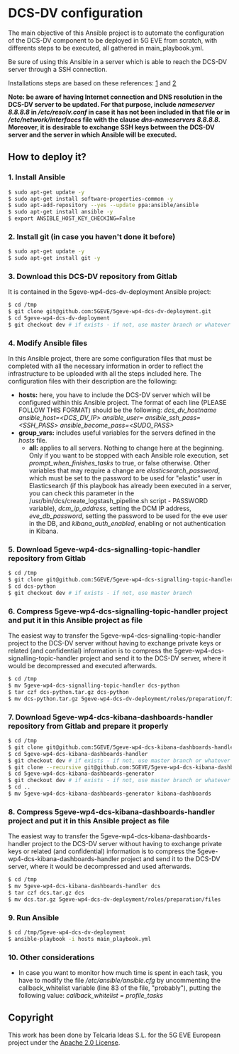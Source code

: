 # DCS-DV configuration

The main objective of this Ansible project is to automate the configuration of the DCS-DV component to be deployed in 5G EVE from scratch, with differents steps to be executed, all gathered in main_playbook.yml.

Be sure of using this Ansible in a server which is able to reach the DCS-DV server through a SSH connection.

Installations steps are based on these references: [1](https://linuxconfig.org/install-elk-on-ubuntu-18-04-bionic-beaver-linux) and [2](https://www.digitalocean.com/community/tutorials/how-to-install-elasticsearch-logstash-and-kibana-elastic-stack-on-ubuntu-18-04-es)

**Note: be aware of having Internet connection and DNS resolution in the DCS-DV server to be updated. For that purpose, include *nameserver 8.8.8.8* in */etc/resolv.conf* in case it has not been included in that file or in */etc/network/interfaces* file with the clause *dns-nameservers 8.8.8.8*. Moreover, it is desirable to exchange SSH keys between the DCS-DV server and the server in which Ansible will be executed.**

## How to deploy it?

### 1. Install Ansible
 
```sh
$ sudo apt-get update -y
$ sudo apt-get install software-properties-common -y
$ sudo apt-add-repository --yes --update ppa:ansible/ansible
$ sudo apt-get install ansible -y
$ export ANSIBLE_HOST_KEY_CHECKING=False
```

### 2. Install git (in case you haven't done it before)

```sh
$ sudo apt-get update -y
$ sudo apt-get install git -y
```

### 3. Download this DCS-DV repository from Gitlab

It is contained in the 5geve-wp4-dcs-dv-deployment Ansible project:

```sh
$ cd /tmp
$ git clone git@github.com:5GEVE/5geve-wp4-dcs-dv-deployment.git
$ cd 5geve-wp4-dcs-dv-deployment
$ git checkout dev # if exists - if not, use master branch or whatever
```

### 4. Modify Ansible files

In this Ansible project, there are some configuration files that must be completed with all the necessary information in order to reflect the infrastructure to be uploaded with all the steps included here. The configuration files with their description are the following:

* **hosts:** here, you have to include the DCS-DV server which will be configured within this Ansible project. The format of each line (PLEASE FOLLOW THIS FORMAT) should be the following: *dcs_dv_hostname ansible_host=<DCS_DV_IP> ansible_user=<USER> ansible_ssh_pass=<SSH_PASS> ansible_become_pass=<SUDO_PASS>*
* **group_vars:** includes useful variables for the servers defined in the *hosts* file.
	* **all:** applies to all servers. Nothing to change here at the beginning. Only if you want to be stopped with each Ansible role execution, set *prompt_when_finishes_tasks* to true, or false otherwise. Other variables that may require a change are *elasticsearch_password*, which must be set to the password to be used for "elastic" user in Elasticsearch (if this playbook has already been executed in a server, you can check this parameter in the /usr/bin/dcs/create_logstash_pipeline.sh script - PASSWORD variable), *dcm_ip_address*, setting the DCM IP address, *eve_db_password*, setting the password to be used for the eve user in the DB, and *kibana_auth_enabled*, enabling or not authentication in Kibana.

### 5. Download 5geve-wp4-dcs-signalling-topic-handler repository from Gitlab

```sh
$ cd /tmp
$ git clone git@github.com:5GEVE/5geve-wp4-dcs-signalling-topic-handler.git
$ cd dcs-python
$ git checkout dev # if exists - if not, use master branch
```

### 6. Compress 5geve-wp4-dcs-signalling-topic-handler project and put it in this Ansible project as file

The easiest way to transfer the 5geve-wp4-dcs-signalling-topic-handler project to the DCS-DV server without having to exchange private keys or related (and confidential) information is to compress the 5geve-wp4-dcs-signalling-topic-handler project and send it to the DCS-DV server, where it would be decompressed and executed afterwards.

```sh
$ cd /tmp
$ mv 5geve-wp4-dcs-signalling-topic-handler dcs-python
$ tar czf dcs-python.tar.gz dcs-python
$ mv dcs-python.tar.gz 5geve-wp4-dcs-dv-deployment/roles/preparation/files
```

### 7. Download 5geve-wp4-dcs-kibana-dashboards-handler repository from Gitlab and prepare it properly

```sh
$ cd /tmp
$ git clone git@github.com:5GEVE/5geve-wp4-dcs-kibana-dashboards-handler.git
$ cd 5geve-wp4-dcs-kibana-dashboards-handler
$ git checkout dev # if exists - if not, use master branch or whatever
$ git clone --recursive git@github.com:5GEVE/5geve-wp4-dcs-kibana-dashboards-generator.git # if not exist
$ cd 5geve-wp4-dcs-kibana-dashboards-generator
$ git checkout dev # if exists - if not, use master branch or whatever
$ cd ..
$ mv 5geve-wp4-dcs-kibana-dashboards-generator kibana-dashboards
```

### 8. Compress 5geve-wp4-dcs-kibana-dashboards-handler project and put it in this Ansible project as file

The easiest way to transfer the 5geve-wp4-dcs-kibana-dashboards-handler project to the DCS-DV server without having to exchange private keys or related (and confidential) information is to compress the 5geve-wp4-dcs-kibana-dashboards-handler project and send it to the DCS-DV server, where it would be decompressed and used afterwards.

```sh
$ cd /tmp
$ mv 5geve-wp4-dcs-kibana-dashboards-handler dcs
$ tar czf dcs.tar.gz dcs
$ mv dcs.tar.gz 5geve-wp4-dcs-dv-deployment/roles/preparation/files
```

### 9. Run Ansible

```sh
$ cd /tmp/5geve-wp4-dcs-dv-deployment
$ ansible-playbook -i hosts main_playbook.yml
```

### 10. Other considerations

* In case you want to monitor how much time is spent in each task, you have to modify the file */etc/ansible/ansible.cfg* by uncommenting the callback_whitelist variable (line 83 of the file, "probably"), putting the following value: *callback_whitelist = profile_tasks*

## Copyright

This work has been done by Telcaria Ideas S.L. for the 5G EVE European project under the [Apache 2.0 License](LICENSE).
